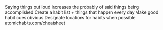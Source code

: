 Saying things out loud increases the probably of said things being accomplished
Create a habit list + things that happen every day
Make good habit cues obvious
Designate locations for habits when possible
atomichabits.com/cheatsheet